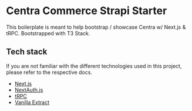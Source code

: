 # Centra Commerce Strapi Starter

This boilerplate is meant to help bootstrap / showcase Centra w/ Next.js & tRPC. Bootstrapped with T3 Stack.

## Tech stack

If you are not familiar with the different technologies used in this project, please refer to the respective docs. 
- [Next.js](https://nextjs.org)
- [NextAuth.js](https://next-auth.js.org)
- [tRPC](https://trpc.io)
- [Vanilla Extract](https://vanilla-extract.style)
